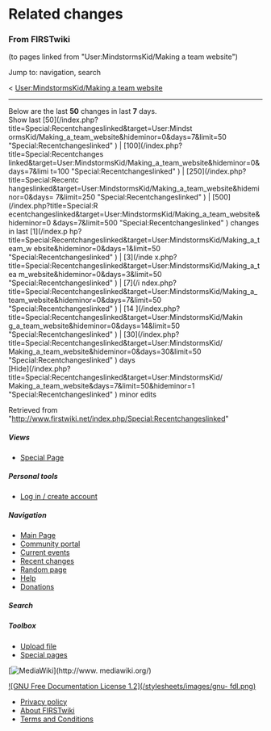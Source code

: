 # Related changes

### From FIRSTwiki

(to pages linked from "User:MindstormsKid/Making a team website")

Jump to: navigation, search

&lt; [User:MindstormsKid/Making a team
website](/index.php?title=User:MindstormsKid/Making_a_team_website&redirect=no
"User:MindstormsKid/Making a team website" )  

* * *

Below are the last **50** changes in last **7** days.  
Show last [50](/index.php?title=Special:Recentchangeslinked&target=User:Mindst
ormsKid/Making_a_team_website&hideminor=0&days=7&limit=50
"Special:Recentchangeslinked" ) | [100](/index.php?title=Special:Recentchanges
linked&target=User:MindstormsKid/Making_a_team_website&hideminor=0&days=7&limi
t=100 "Special:Recentchangeslinked" ) | [250](/index.php?title=Special:Recentc
hangeslinked&target=User:MindstormsKid/Making_a_team_website&hideminor=0&days=
7&limit=250 "Special:Recentchangeslinked" ) | [500](/index.php?title=Special:R
ecentchangeslinked&target=User:MindstormsKid/Making_a_team_website&hideminor=0
&days=7&limit=500 "Special:Recentchangeslinked" ) changes in last [1](/index.p
hp?title=Special:Recentchangeslinked&target=User:MindstormsKid/Making_a_team_w
ebsite&hideminor=0&days=1&limit=50 "Special:Recentchangeslinked" ) | [3](/inde
x.php?title=Special:Recentchangeslinked&target=User:MindstormsKid/Making_a_tea
m_website&hideminor=0&days=3&limit=50 "Special:Recentchangeslinked" ) | [7](/i
ndex.php?title=Special:Recentchangeslinked&target=User:MindstormsKid/Making_a_
team_website&hideminor=0&days=7&limit=50 "Special:Recentchangeslinked" ) | [14
](/index.php?title=Special:Recentchangeslinked&target=User:MindstormsKid/Makin
g_a_team_website&hideminor=0&days=14&limit=50 "Special:Recentchangeslinked" )
| [30](/index.php?title=Special:Recentchangeslinked&target=User:MindstormsKid/
Making_a_team_website&hideminor=0&days=30&limit=50
"Special:Recentchangeslinked" ) days  
[Hide](/index.php?title=Special:Recentchangeslinked&target=User:MindstormsKid/
Making_a_team_website&days=7&limit=50&hideminor=1
"Special:Recentchangeslinked" ) minor edits

Retrieved from
"<http://www.firstwiki.net/index.php/Special:Recentchangeslinked>"

##### Views

  * [Special Page](/index.php/Special:Recentchangeslinked/User:MindstormsKid/Making_a_team_website)

##### Personal tools

  * [Log in / create account](/index.php?title=Special:Userlogin&returnto=Special:Recentchangeslinked)

[](/index.php/Main_Page "Main Page" )

##### Navigation

  * [Main Page](/index.php/Main_Page)
  * [Community portal](/index.php/FIRSTwiki:Community_portal)
  * [Current events](/index.php/Current_events)
  * [Recent changes](/index.php/Special:Recentchanges)
  * [Random page](/index.php/Special:Random)
  * [Help](/index.php/Help:Contents)
  * [Donations](/index.php/FIRSTwiki:Site_support)

##### Search



##### Toolbox

  * [Upload file](/index.php/Special:Upload)
  * [Special pages](/index.php/Special:Specialpages)

[![MediaWiki](/skins/common/images/poweredby_mediawiki_88x31.png)](http://www.
mediawiki.org/)

[![GNU Free Documentation License 1.2](/stylesheets/images/gnu-
fdl.png)](http://www.gnu.org/copyleft/fdl.html)

  * [Privacy policy](/index.php/FIRSTwiki:Privacy_policy "FIRSTwiki:Privacy policy" )
  * [About FIRSTwiki](/index.php/FIRSTwiki:About "FIRSTwiki:About" )
  * [Terms and Conditions](/index.php/FIRSTwiki:Terms_and_conditions "FIRSTwiki:Terms and conditions" )

